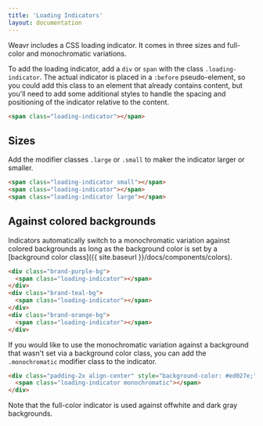 ```yaml
---
title: 'Loading Indicators'
layout: documentation
---
```


Weavr includes a CSS loading indicator. It comes in three sizes and full-color and monochromatic variations.

To add the loading indicator, add a `div` or `span` with the class `.loading-indicator`. The actual indicator is placed in a `:before` pseudo-element, so you could add this class to an element that already contains content, but you'll need to add some additional styles to handle the spacing and positioning of the indicator relative to the content.

<div class="demo align-center">
  <span class="loading-indicator"></span>
</div>

```html
<span class="loading-indicator"></span>
```

## Sizes

Add the modifier classes `.large` or `.small` to maker the indicator larger or smaller.

<div class="demo align-center">
<span class="loading-indicator small"></span>
<span class="loading-indicator"></span>
<span class="loading-indicator large"></span>
</div>

```html
<span class="loading-indicator small"></span>
<span class="loading-indicator"></span>
<span class="loading-indicator large"></span>
```

## Against colored backgrounds

Indicators automatically switch to a monochromatic variation against colored backgrounds as long as the background color is set by a [background color class]({{ site.baseurl }}/docs/components/colors).

<div class="demo">
  <div class="row no-gutter">
    <div class="col col-4 t-col-4 m-col-12">
      <div class="brand-purple-bg padding-1x align-center">
        <span class="loading-indicator"></span>
      </div>
    </div>
    <div class="col col-4 t-col-4 m-col-12">
      <div class="brand-teal-bg padding-1x align-center">
        <span class="loading-indicator"></span>
      </div>
    </div>
    <div class="col col-4 t-col-4 m-col-12">
      <div class="brand-orange-bg padding-1x align-center">
        <span class="loading-indicator"></span>
      </div>
    </div>
  </div>
</div>

```html
<div class="brand-purple-bg">
  <span class="loading-indicator"></span>
</div>
<div class="brand-teal-bg">
  <span class="loading-indicator"></span>
</div>
<div class="brand-orange-bg">
  <span class="loading-indicator"></span>
</div>
```

If you would like to use the monochromatic variation against a background that wasn't set via a background color class, you can add the `.monochromatic` modifier class to the indicator.

<div class="demo">
  <div class="padding-2x align-center" style="background-color: #ed027e;">
    <span class="loading-indicator monochromatic"></span>
  </div>
</div>

```html
<div class="padding-2x align-center" style="background-color: #ed027e;">
  <span class="loading-indicator monochromatic"></span>
</div>
```

Note that the full-color indicator is used against offwhite and dark gray backgrounds.

<div class="demo">
  <div class="row no-gutter">
    <div class="col col-6 t-col-6 m-col-12">
      <div class="brand-offwhite-bg padding-1x align-center">
        <span class="loading-indicator"></span>
      </div>
    </div>
    <div class="col col-6 t-col-6 m-col-12">
      <div class="brand-dark-gray-bg padding-1x align-center">
        <span class="loading-indicator"></span>
      </div>
    </div>
  </div>
</div>
